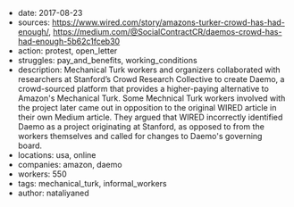 - date: 2017-08-23
- sources: https://www.wired.com/story/amazons-turker-crowd-has-had-enough/, https://medium.com/@SocialContractCR/daemos-crowd-has-had-enough-5b62c1fceb30
- action: protest, open_letter
- struggles: pay_and_benefits, working_conditions
- description: Mechanical Turk workers and organizers collaborated with researchers at Stanford’s Crowd Research Collective to create Daemo, a crowd-sourced platform that provides a higher-paying alternative to Amazon's Mechanical Turk. Some Mechnical Turk workers involved with the project later came out in opposition to the original WIRED article in their own Medium article. They argued that WIRED incorrectly identified Daemo as a project originating at Stanford, as opposed to from the workers themselves and called for changes to Daemo's governing board.
- locations: usa, online
- companies: amazon, daemo
- workers: 550
- tags: mechanical_turk, informal_workers
- author: nataliyaned
